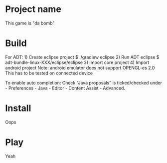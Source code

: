 # Project name
This game is "da bomb"

# Build
For ADT:
	1) Create eclipse project
		$ ./gradlew eclipse
	2) Run ADT eclipse 
		$ adt-bundle-linux-XXX/eclipse/eclipse
	3) Import core project
	4) Import android project
		Note: android emulator does not support OPENGL-es 2.0
		This has to be tested on connected device

To enable auto completion:
	Check "Java proposals" is ticked/checked under - Preferences - Java - Editor - Content Assist - Advanced.

# Install
Oops

# Play
Yeah
